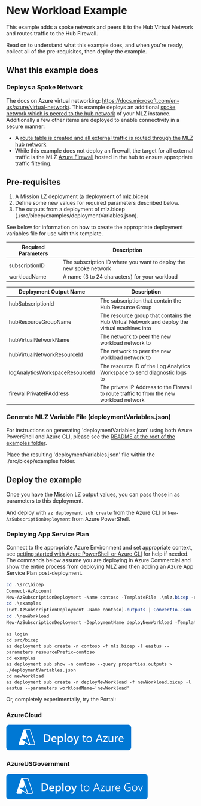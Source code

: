 # New Workload Example

This example adds a spoke network and peers it to the Hub Virtual Network and routes traffic to the Hub Firewall.

Read on to understand what this example does, and when you're ready, collect all of the pre-requisites, then deploy the example.

## What this example does

### Deploys a Spoke Network

The docs on Azure virtual networking:  <https://docs.microsoft.com/en-us/azure/virtual-network/>.  This example deploys an additional [spoke network which is peered to the hub network](https://docs.microsoft.com/en-us/azure/virtual-network/virtual-network-peering-overview) of your MLZ instance. Additionally a few other items are deployed to enable connectivity in a secure manner:

* A [route table is created and all external traffic is routed through the MLZ hub network](https://docs.microsoft.com/en-us/azure/virtual-network/virtual-networks-udr-overview)
* While this example does not deploy an firewall, the target for all external traffic is the MLZ [Azure Firewall](https://docs.microsoft.com/en-us/azure/firewall/overview) hosted in the hub to ensure appropriate traffic filtering.

## Pre-requisites

1. A Mission LZ deployment (a deployment of mlz.bicep)
2. Define some new values for required parameters described below.
3. The outputs from a deployment of mlz.bicep (./src/bicep/examples/deploymentVariables.json).

See below for information on how to create the appropriate deployment variables file for use with this template.

Required Parameters | Description
------------------- | -----------
subscriptionID | The subscription ID where you want to deploy the new spoke network
workloadName | A name (3 to 24 characters) for your workload

Deployment Output Name | Description
-----------------------| -----------
hubSubscriptionId | The subscription that contain the Hub Resource Group
hubResourceGroupName | The resource group that contains the Hub Virtual Network and deploy the virtual machines into
hubVirtualNetworkName | The network to peer the new workload network to
hubVirtualNetworkResourceId | The network to peer the new workload network to
logAnalyticsWorkspaceResourceId | The resource ID of the Log Analytics Workspace to send diagnostic logs to
firewallPrivateIPAddress | The private IP Address to the Firewall to route traffic to from the new workload network

### Generate MLZ Variable File (deploymentVariables.json)

For instructions on generating 'deploymentVariables.json' using both Azure PowerShell and Azure CLI, please see the [README at the root of the examples folder](..\README.md).

Place the resulting 'deploymentVariables.json' file within the ./src/bicep/examples folder.

## Deploy the example

Once you have the Mission LZ output values, you can pass those in as parameters to this deployment.

And deploy with `az deployment sub create` from the Azure CLI or `New-AzSubscriptionDeployment` from Azure PowerShell.

### Deploying App Service Plan

Connect to the appropriate Azure Environment and set appropriate context, see [getting started with Azure PowerShell or Azure CLI](..\README.md) for help if needed.  The commands below assume you are deploying in Azure Commercial and show the entire process from deploying MLZ and then adding an Azure App Service Plan post-deployment.

```PowerShell
cd .\src\bicep
Connect-AzAccount
New-AzSubscriptionDeployment -Name contoso -TemplateFile .\mlz.bicep -resourcePrefix 'contoso' -Location 'eastus'
cd .\examples
(Get-AzSubscriptionDeployment -Name contoso).outputs | ConvertTo-Json | Out-File -FilePath .\deploymentVariables.json
cd .\newWorkload
New-AzSubscriptionDeployment -DeploymentName deployNewWorkload -TemplateFile .\newWorkload.bicep -workloadName newWorkload -Location 'eastus'
```

```Azure CLI
az login
cd src/bicep
az deployment sub create -n contoso -f mlz.bicep -l eastus --parameters resourcePrefix=contoso
cd examples
az deployment sub show -n contoso --query properties.outputs > ./deploymentVariables.json
cd newWorkload
az deployment sub create -n deployNewWorkload -f newWorkload.bicep -l eastus --parameters workloadName='newWorkload'
```

Or, completely experimentally, try the Portal:

### AzureCloud

[![Deploy To Azure](../../../../docs/images/deploytoazure.svg?sanitze=true)](https://portal.azure.com/#create/Microsoft.Template/uri/https%3A%2F%2Fraw.githubusercontent.com%2FAzure%2Fmissionlz%2Fmain%2Fsrc%2Fbicep%2Fexamples%2FnewWorkload%2FnewWorkload.json)

### AzureUSGovernment

[![Deploy To Azure US Gov](../../../../docs/images/deploytoazuregov.svg?sanitize=true)](https://portal.azure.us/#create/Microsoft.https%3A%2F%2Fraw.githubusercontent.com%2FAzure%2Fmissionlz%2Fmain%2Fsrc%2Fbicep%2Fexamples%2FnewWorkload%2FnewWorkload.json)
